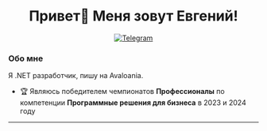 <div id="header" align="center">
    <h1>Привет👋 Меня зовут Евгений!</h1>
</div>

<div id="socials" align="center">
  <a href="https://t.me/Evgeniy_Lykhov">
    <img src="https://img.shields.io/badge/Telegram-blue?style=for-the-badge&logo=telegram&logoColor=white" alt="Telegram"/>
  </a>
</div>

### Обо мне
Я .NET разработчик, пишу на Avaloania.

- 🏆 Являюсь победителем чемпионатов **Профессионалы** по компетенции **Программные решения для бизнеса** в 2023 и 2024 году

---
